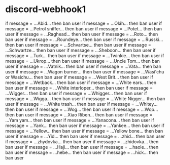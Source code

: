 # discord-webhook1
if message = ...Abid... then ban user
if message = ...Oláh... then ban user
if message = ...Petrol sniffer... then ban user
if message = ...Potet... then ban user
if message = ...Raghead... then ban user
if message = ...Roto... then ban user
if message = ...Roundeye... then ban user
if message = ...Russki... then ban user
if message = ...Schvartse... then ban user
if message = ...Schwartze... then ban user
if message = ...Sheboon... then ban user
if message = ...Turk... then ban user
if message = ...Twinkie... then ban user
if message = ...Ukrop... then ban user
if message = ...Uncle Tom... then ban user
if message = ...Vatnik... then ban user
if message = ...Vata... then ban user
if message = ...Wagon burner... then ban user
if message = ...Wasi'chu or Wasichu... then ban user
if message = ...West Brit... then ban user
if message = ...Wetback... then ban user
if message = ...White ears... then ban user
if message = ...White interloper... then ban user
if message = ...Wigger... then ban user
if message = ...Whigger... then ban user
if message = ...Wigga... then ban user
if message = ...White Nigger... then ban user
if message = ...White trash... then ban user
if message = ...Whitey... then ban user
if message = ...Wog... then ban user
if message = ...Wop... then ban user
if message = ...Xiao Riben... then ban user
if message = ...Yam yam... then ban user
if message = ...Yanacona... then ban user
if message = ...Yank... then ban user
if message = ...Yankee... then ban user
if message = ...Yellow... then ban user
if message = ...Yellow bone... then ban user
if message = ...Yid... then ban user
if message = ...zhid... then ban user
if message = ...zhydovka... then ban user
if message = ...zhidovka... then ban user
if message = ...Haji... then ban user
if message = ...haole... then ban user
if message = ...hebe... then ban user
if message = ...hick... then ban user
